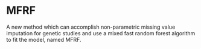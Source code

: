 # MFRF
A new method which can accomplish non-parametric missing value imputation  for genetic studies and use a mixed fast random forest algorithm to fit  the model, named MFRF.
